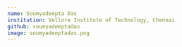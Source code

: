 ```yaml
---
name: Soumyadeepta Das
institution: Vellore Institute of Technology, Chennai
github: soumyadeeptadas
image: soumyadeeptadas.png
---
```

